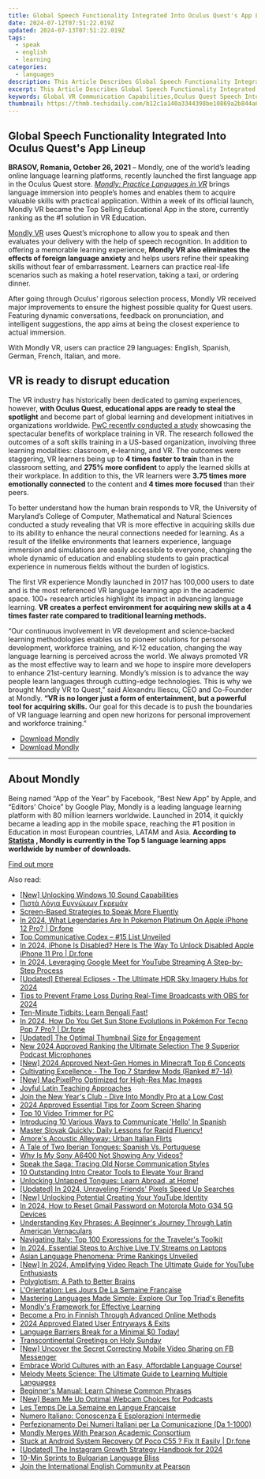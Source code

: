 ```yaml
---
title: Global Speech Functionality Integrated Into Oculus Quest's App Lineup
date: 2024-07-12T07:51:22.019Z
updated: 2024-07-13T07:51:22.019Z
tags:
  - speak
  - english
  - learning
categories:
  - languages
description: This Article Describes Global Speech Functionality Integrated Into Oculus Quest's App Lineup
excerpt: This Article Describes Global Speech Functionality Integrated Into Oculus Quest's App Lineup
keywords: Global VR Communication Capabilities,Oculus Quest Speech Integration Features,Virtual Reality App Enhancements for Improved Dialogue Interaction,Multi-Language Speech Support in VR Applications,Next-Generation Oculus Quest,Interactive Dialogue Systems for Oculus Applications,Cross-Cultural Communication in VR Platforms
thumbnail: https://thmb.techidaily.com/b12c1a140a3344398be10869a2b844a6fc484f74ef7b38393e9a6d380bb9dbb1.jpg
---
```


## Global Speech Functionality Integrated Into Oculus Quest's App Lineup

**BRASOV, Romania, October 26, 2021**  – Mondly, one of the world’s leading online language learning platforms, recently launched the first language app in the Oculus Quest store. [_Mondly: Practice Languages in VR_](https://www.oculus.com/experiences/quest/4214902388537196/)  brings language immersion into people’s homes and enables them to acquire valuable skills with practical application. Within a week of its official launch, Mondly VR became the Top Selling Educational App in the store, currently ranking as the #1 solution in VR Education.

[Mondly VR](https://shop.mondly.com/affiliate.php?ACCOUNT=ATISTUDI&AFFILIATE=108875&PATH=https://www.mondly.com?AFFILIATE=108875)  uses Quest’s microphone to allow you to speak and then evaluates your delivery with the help of speech recognition. In addition to offering a memorable learning experience, **Mondly VR also eliminates the effects of foreign language anxiety**  and helps users refine their speaking skills without fear of embarrassment. Learners can practice real-life scenarios such as making a hotel reservation, taking a taxi, or ordering dinner.

 After going through Oculus’ rigorous selection process, Mondly VR received major improvements to ensure the highest possible quality for Quest users. Featuring dynamic conversations, feedback on pronunciation, and intelligent suggestions, the app aims at being the closest experience to actual immersion.

 With Mondly VR, users can practice 29 languages: English, Spanish, German, French, Italian, and more.

## **VR is ready to disrupt education**

 The VR industry has historically been dedicated to gaming experiences, however, **with Oculus Quest, educational apps are ready to steal the spotlight**  and become part of global learning and development initiatives in organizations worldwide. [PwC recently conducted a study](https://www.pwc.com/us/en/tech-effect/emerging-tech/virtual-reality-study.html)  showcasing the spectacular benefits of workplace training in VR. The research followed the outcomes of a soft skills training in a US-based organization, involving three learning modalities: classroom, e-learning, and VR. The outcomes were staggering, VR learners being up to **4 times faster to train** than in the classroom setting, and **275% more confident**  to apply the learned skills at their workplace. In addition to this, the VR learners were **3.75 times more emotionally connected** to the content and **4 times more focused** than their peers.

 To better understand how the human brain responds to VR,  the University of Maryland’s College of Computer, Mathematical and Natural Sciences conducted a study  revealing that VR is more effective in acquiring skills due to its ability to enhance the neural connections needed for learning. As a result of the lifelike environments that learners experience, language immersion and simulations are easily accessible to everyone, changing the whole dynamic of education and enabling students to gain practical experience in numerous fields without the burden of logistics.

 The first VR experience Mondly launched in 2017 has 100,000 users to date and is the most referenced VR language learning app in the academic space. 100+ research articles highlight its impact in advancing language learning.   **VR creates a perfect environment for acquiring new skills at a 4 times faster rate compared to traditional learning methods.**

 “Our continuous involvement in VR development and science-backed learning methodologies enables us to pioneer solutions for personal development, workforce training, and K-12 education, changing the way language learning is perceived across the world. We always promoted VR as the most effective way to learn and we hope to inspire more developers to enhance 21st-century learning.  Mondly’s mission is to advance the way people learn languages through cutting-edge technologies. This is why we brought Mondly VR to Quest,” said Alexandru Iliescu, CEO and Co-Founder at Mondly.   **“VR is no longer just a form of entertainment, but a powerful tool for acquiring skills.**  Our goal for this decade is to push the boundaries of VR language learning and open new horizons for personal improvement and workforce training.”

* [Download Mondly](https://www.facebook.com/sharer/sharer.php?u=https%3A%2F%2Fwww.mondly.com%2Fblog%2Fmondly-vr-oculus-quest%2F&t=Mondly+Launched+the+First-Ever+Language+App+on+Oculus+Quest "Share on Facebook")
* [Download Mondly](https://shop.mondly.com/affiliate.php?ACCOUNT=ATISTUDI&AFFILIATE=108875&PATH=https://www.mondly.com?AFFILIATE=108875)

---

## **About Mondly**

 Being named “App of the Year” by Facebook, “Best New App” by Apple, and “Editors’ Choice” by Google Play, Mondly is a leading language learning platform with 80 million learners worldwide. Launched in 2014, it quickly became a leading app in the mobile space, reaching the #1 position in Education in most European countries, LATAM and Asia.   **According to [Statista](https://www.statista.com/statistics/1239522/top-language-learning-apps-downloads/) , Mondly is currently in the Top 5 language learning apps worldwide by number of downloads.**

[Find out more](https://www.oculus.com/experiences/quest/4214902388537196/?locale=en%5FUS "Find out more")

<ins class="adsbygoogle"
     style="display:block"
     data-ad-format="autorelaxed"
     data-ad-client="ca-pub-7571918770474297"
     data-ad-slot="1223367746"></ins>



<ins class="adsbygoogle"
     style="display:block"
     data-ad-client="ca-pub-7571918770474297"
     data-ad-slot="8358498916"
     data-ad-format="auto"
     data-full-width-responsive="true"></ins>



<span class="atpl-alsoreadstyle">Also read:</span>
<div><ul>
<li><a href="https://some-skills.techidaily.com/new-unlocking-windows-10-sound-capabilities/"><u>[New] Unlocking Windows 10 Sound Capabilities</u></a></li>
<li><a href="https://mondly-stories.techidaily.com/pista-logia-eygnwmwn-gkreman/"><u>Πιστά Λόγια Ευγνώμων Γκρεμάν</u></a></li>
<li><a href="https://mondly-stories.techidaily.com/screen-based-strategies-to-speak-more-fluently/"><u>Screen-Based Strategies to Speak More Fluently</u></a></li>
<li><a href="https://ios-pokemon-go.techidaily.com/in-2024-what-legendaries-are-in-pokemon-platinum-on-apple-iphone-12-pro-drfone-by-drfone-virtual-ios/"><u>In 2024, What Legendaries Are In Pokemon Platinum On Apple iPhone 12 Pro? | Dr.fone</u></a></li>
<li><a href="https://mondly-stories.techidaily.com/top-communicative-codex-15-list-unveiled/"><u>Top Communicative Codex – #15 List Unveiled</u></a></li>
<li><a href="https://iphone-unlock.techidaily.com/in-2024-iphone-is-disabled-here-is-the-way-to-unlock-disabled-apple-iphone-11-pro-drfone-by-drfone-ios/"><u>In 2024, iPhone Is Disabled? Here Is The Way To Unlock Disabled Apple iPhone 11 Pro | Dr.fone</u></a></li>
<li><a href="https://youtube-help.techidaily.com/in-2024-leveraging-google-meet-for-youtube-streaming-a-step-by-step-process/"><u>In 2024, Leveraging Google Meet for YouTube Streaming  A Step-by-Step Process</u></a></li>
<li><a href="https://article-tips.techidaily.com/updated-ethereal-eclipses-the-ultimate-hdr-sky-imagery-hubs-for-2024/"><u>[Updated] Ethereal Eclipses - The Ultimate HDR Sky Imagery Hubs for 2024</u></a></li>
<li><a href="https://video-capture.techidaily.com/tips-to-prevent-frame-loss-during-real-time-broadcasts-with-obs-for-2024/"><u>Tips to Prevent Frame Loss During Real-Time Broadcasts with OBS for 2024</u></a></li>
<li><a href="https://mondly-stories.techidaily.com/1719579996797-ten-minute-tidbits-learn-bengali-fast/"><u>Ten-Minute Tidbits: Learn Bengali Fast!</u></a></li>
<li><a href="https://android-pokemon-go.techidaily.com/in-2024-how-do-you-get-sun-stone-evolutions-in-pokemon-for-tecno-pop-7-pro-drfone-by-drfone-virtual-android/"><u>In 2024, How Do You Get Sun Stone Evolutions in Pokémon For Tecno Pop 7 Pro? | Dr.fone</u></a></li>
<li><a href="https://facebook-video-share.techidaily.com/updated-the-optimal-thumbnail-size-for-engagement/"><u>[Updated] The Optimal Thumbnail Size for Engagement</u></a></li>
<li><a href="https://sound-tweaking.techidaily.com/new-2024-approved-ranking-the-ultimate-selection-the-9-superior-podcast-microphones/"><u>New 2024 Approved Ranking the Ultimate Selection The 9 Superior Podcast Microphones</u></a></li>
<li><a href="https://screen-activity-recording.techidaily.com/new-2024-approved-next-gen-homes-in-minecraft-top-6-concepts/"><u>[New] 2024 Approved  Next-Gen Homes in Minecraft  Top 6 Concepts</u></a></li>
<li><a href="https://screen-mirroring-recording.techidaily.com/cultivating-excellence-the-top-7-stardew-mods-ranked-7-14/"><u>Cultivating Excellence - The Top 7 Stardew Mods (Ranked #7-14)</u></a></li>
<li><a href="https://desktop-recording.techidaily.com/new-macpixelpro-optimized-for-high-res-mac-images/"><u>[New] MacPixelPro  Optimized for High-Res Mac Images</u></a></li>
<li><a href="https://mondly-stories.techidaily.com/joyful-latin-teaching-approaches/"><u>Joyful Latin Teaching Approaches</u></a></li>
<li><a href="https://mondly-stories.techidaily.com/1719580301933-join-the-new-years-club-dive-into-mondly-pro-at-a-low-cost/"><u>Join the New Year's Club - Dive Into Mondly Pro at a Low Cost</u></a></li>
<li><a href="https://screen-activity-recording.techidaily.com/2024-approved-essential-tips-for-zoom-screen-sharing/"><u>2024 Approved  Essential Tips for Zoom Screen Sharing</u></a></li>
<li><a href="https://ai-vdieo-software.techidaily.com/top-10-video-trimmer-for-pc/"><u>Top 10 Video Trimmer for PC</u></a></li>
<li><a href="https://mondly-stories.techidaily.com/introducing-10-various-ways-to-communicate-hello-in-spanish/"><u>Introducing 10 Various Ways to Communicate 'Hello' In Spanish</u></a></li>
<li><a href="https://mondly-stories.techidaily.com/master-slovak-quickly-daily-lessons-for-rapid-fluency/"><u>Master Slovak Quickly: Daily Lessons for Rapid Fluency!</u></a></li>
<li><a href="https://mondly-stories.techidaily.com/amores-acoustic-alleyway-urban-italian-flirts/"><u>Amore's Acoustic Alleyway: Urban Italian Flirts</u></a></li>
<li><a href="https://mondly-stories.techidaily.com/a-tale-of-two-iberian-tongues-spanish-vs-portuguese/"><u>A Tale of Two Iberian Tongues: Spanish Vs. Portuguese</u></a></li>
<li><a href="https://extra-lessons.techidaily.com/why-is-my-sony-a6400-not-showing-any-videos/"><u>Why Is My Sony A6400 Not Showing Any Videos?</u></a></li>
<li><a href="https://mondly-stories.techidaily.com/speak-the-saga-tracing-old-norse-communication-styles/"><u>Speak the Saga: Tracing Old Norse Communication Styles</u></a></li>
<li><a href="https://smart-video-creator.techidaily.com/10-outstanding-intro-creator-tools-to-elevate-your-brand/"><u>10 Outstanding Intro Creator Tools to Elevate Your Brand</u></a></li>
<li><a href="https://mondly-stories.techidaily.com/1719579205386-unlocking-untapped-tongues-learn-abroad-at-home/"><u>Unlocking Untapped Tongues: Learn Abroad, at Home!</u></a></li>
<li><a href="https://facebook-video-content.techidaily.com/updated-in-2024-unraveling-friends-pixels-speed-up-searches/"><u>[Updated] In 2024, Unraveling Friends' Pixels  Speed Up Searches</u></a></li>
<li><a href="https://facebook-video-footage.techidaily.com/new-unlocking-potential-creating-your-youtube-identity/"><u>[New] Unlocking Potential  Creating Your YouTube Identity</u></a></li>
<li><a href="https://easy-unlock-android.techidaily.com/in-2024-how-to-reset-gmail-password-on-motorola-moto-g34-5g-devices-by-drfone-android/"><u>In 2024, How to Reset Gmail Password on Motorola Moto G34 5G Devices</u></a></li>
<li><a href="https://mondly-stories.techidaily.com/understanding-key-phrases-a-beginners-journey-through-latin-american-vernaculars/"><u>Understanding Key Phrases: A Beginner's Journey Through Latin American Vernaculars</u></a></li>
<li><a href="https://mondly-stories.techidaily.com/navigating-italy-top-100-expressions-for-the-travelers-toolkit/"><u>Navigating Italy: Top 100 Expressions for the Traveler's Toolkit</u></a></li>
<li><a href="https://visual-screen-recording.techidaily.com/in-2024-essential-steps-to-archive-live-tv-streams-on-laptops/"><u>In 2024, Essential Steps to Archive Live TV Streams on Laptops</u></a></li>
<li><a href="https://mondly-stories.techidaily.com/asian-language-phenomena-prime-rankings-unveiled/"><u>Asian Language Phenomena: Prime Rankings Unveiled</u></a></li>
<li><a href="https://facebook-record-videos.techidaily.com/new-in-2024-amplifying-video-reach-the-ultimate-guide-for-youtube-enthusiasts/"><u>[New] In 2024, Amplifying Video Reach  The Ultimate Guide for YouTube Enthusiasts</u></a></li>
<li><a href="https://mondly-stories.techidaily.com/polyglotism-a-path-to-better-brains/"><u>Polyglotism: A Path to Better Brains</u></a></li>
<li><a href="https://mondly-stories.techidaily.com/lorientation-les-jours-de-la-semaine-francaise/"><u>L'Orientation: Les Jours De La Semaine Française</u></a></li>
<li><a href="https://mondly-stories.techidaily.com/mastering-languages-made-simple-explore-our-top-triads-benefits/"><u>Mastering Languages Made Simple: Explore Our Top Triad's Benefits</u></a></li>
<li><a href="https://mondly-stories.techidaily.com/mondlys-framework-for-effective-learning/"><u>Mondly's Framework for Effective Learning</u></a></li>
<li><a href="https://mondly-stories.techidaily.com/become-a-pro-in-finnish-through-advanced-online-methods/"><u>Become a Pro in Finnish Through Advanced Online Methods</u></a></li>
<li><a href="https://article-files.techidaily.com/2024-approved-elated-user-entryways-and-exits/"><u>2024 Approved  Elated User Entryways & Exits</u></a></li>
<li><a href="https://mondly-stories.techidaily.com/1719581006400-language-barriers-break-for-a-minimal-0-today/"><u>Language Barriers Break for a Minimal $0 Today!</u></a></li>
<li><a href="https://mondly-stories.techidaily.com/transcontinental-greetings-on-holy-sunday/"><u>Transcontinental Greetings on Holy Sunday</u></a></li>
<li><a href="https://facebook-video-content.techidaily.com/new-uncover-the-secret-correcting-mobile-video-sharing-on-fb-messenger/"><u>[New] Uncover the Secret  Correcting Mobile Video Sharing on FB Messenger</u></a></li>
<li><a href="https://mondly-stories.techidaily.com/1719579471704-embrace-world-cultures-with-an-easy-affordable-language-course/"><u>Embrace World Cultures with an Easy, Affordable Language Course!</u></a></li>
<li><a href="https://mondly-stories.techidaily.com/melody-meets-science-the-ultimate-guide-to-learning-multiple-languages/"><u>Melody Meets Science: The Ultimate Guide to Learning Multiple Languages</u></a></li>
<li><a href="https://mondly-stories.techidaily.com/beginners-manual-learn-chinese-common-phrases/"><u>Beginner's Manual: Learn Chinese Common Phrases</u></a></li>
<li><a href="https://extra-tips.techidaily.com/new-beam-me-up-optimal-webcam-choices-for-podcasts/"><u>[New] Beam Me Up  Optimal Webcam Choices for Podcasts</u></a></li>
<li><a href="https://mondly-stories.techidaily.com/les-temps-de-la-semaine-en-langue-francaise/"><u>Les Temps De La Semaine en Langue Française</u></a></li>
<li><a href="https://mondly-stories.techidaily.com/numero-italiano-conoscenza-e-esplorazioni-intermedie/"><u>Numero Italiano: Conoscenza E Esplorazioni Intermedie</u></a></li>
<li><a href="https://mondly-stories.techidaily.com/perfezionamento-dei-numeri-italiani-per-la-comunicazione-da-1-1000/"><u>Perfezionamento Dei Numeri Italiani per La Comunicazione (Da 1-1000)</u></a></li>
<li><a href="https://mondly-stories.techidaily.com/mondly-merges-with-pearson-academic-consortium/"><u>Mondly Merges With Pearson Academic Consortium</u></a></li>
<li><a href="https://howto.techidaily.com/stuck-at-android-system-recovery-of-poco-c55-fix-it-easily-drfone-by-drfone-fix-android-problems-fix-android-problems/"><u>Stuck at Android System Recovery Of Poco C55 ? Fix It Easily | Dr.fone</u></a></li>
<li><a href="https://instagram-videos.techidaily.com/updated-the-instagram-growth-strategy-handbook-for-2024/"><u>[Updated] The Instagram Growth Strategy Handbook for 2024</u></a></li>
<li><a href="https://mondly-stories.techidaily.com/10-min-sprints-to-bulgarian-language-bliss/"><u>10-Min Sprints to Bulgarian Language Bliss</u></a></li>
<li><a href="https://mondly-stories.techidaily.com/join-the-international-english-community-at-pearson/"><u>Join the International English Community at Pearson</u></a></li>
</ul></div>
